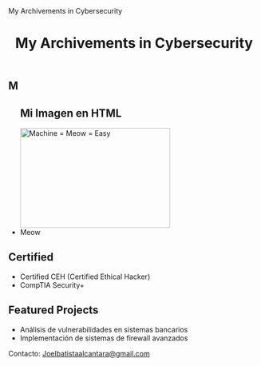 <!DOCTYPE html>
<html lang="es">
<head>
    <meta charset="UTF-8">
    <meta name="viewport" content="width=device-width, initial-scale=1.0">
My Archivements in Cybersecurity
<link rel="stylesheet" href="styles.css"> <!-- Añadir CSS externo opcional -->
</head>
<body>
    <header>
        <h1>My Archivements in Cybersecurity</h1>
         </header>
    <section id="Machines Done">
        <h2>M</h2>
        <ul>
            <!DOCTYPE html>
<html lang="es">
<head>
    <meta charset="UTF-8">
    <meta name="viewport" content="width=device-width, initial-scale=1.0">
    <title>Insertar Imagen</title>
</head>
<body>
    <h1>Mi Imagen en HTML</h1>
    <img src="(https://labs.hackthebox.com/storage/avatars/62b5837dfdfe1fb1ca3750cf2712da44.png)" alt="Machine = Meow = Easy" width="300" height="200">
</body>
</html>
            <li>Meow</li>
        </ul>
    </header>
    <section id="Archivements">
        <h2>Certified</h2>
        <ul>
            <li>Certified CEH (Certified Ethical Hacker)</li>
            <li>CompTIA Security+</li>
        </ul>
        <h2>Featured Projects</h2>
        <ul>
            <li>Análisis de vulnerabilidades en sistemas bancarios</li>
            <li>Implementación de sistemas de firewall avanzados</li>
        </ul>
    </section>
    <footer>
        <p>Contacto: <a href="Joelbatistaalcantara@gmail.com">Joelbatistaalcantara@gmail.com</a></p>
    </footer>
</body>
</html>
